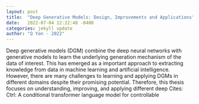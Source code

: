 ```yaml
---
layout: post
title:  "Deep Generative Models: Design, Improvements and Applications"
date:   2022-07-04 12:22:48 -0400
categories: jekyll update
author: "Q Yan - 2022"
---
```

Deep generative models (DGM) combine the deep neural networks with generative models to learn the underlying generation mechanism of the data of interest. This has emerged as a important approach to extracting knowledge from data in machine learning and artificial intelligence. However, there are many challenges to learning and applying DGMs in different domains despite their promising potential. Therefore, this thesis focuses on understanding, improving, and applying different deep 
Cites: Ctrl: A conditional transformer language model for controllable
